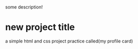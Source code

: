 #

some description!
   # new project title
   a simple html and css project practice called(my profile card)
